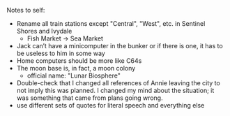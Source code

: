 Notes to self:

* Rename all train stations except "Central", "West", etc. in Sentinel Shores and Ivydale 
  * Fish Market → Sea Market
* Jack can’t have a minicomputer in the bunker or if there is one, it has to be useless to him in some way
* Home computers should be more like C64s
* The moon base is, in fact, a moon colony
  * official name: "Lunar Biosphere"
* Double-check that I changed all references of Annie leaving the city to not imply this was planned. I changed my mind about the situation; it was something that came from plans going wrong.
* use different sets of quotes for literal speech and everything else

